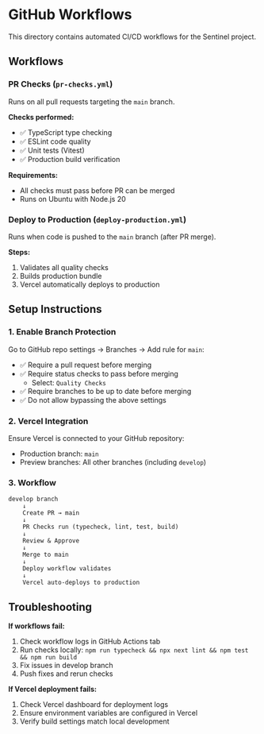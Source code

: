 # GitHub Workflows

This directory contains automated CI/CD workflows for the Sentinel project.

## Workflows

### PR Checks (`pr-checks.yml`)
Runs on all pull requests targeting the `main` branch.

**Checks performed:**
- ✅ TypeScript type checking
- ✅ ESLint code quality
- ✅ Unit tests (Vitest)
- ✅ Production build verification

**Requirements:**
- All checks must pass before PR can be merged
- Runs on Ubuntu with Node.js 20

### Deploy to Production (`deploy-production.yml`)
Runs when code is pushed to the `main` branch (after PR merge).

**Steps:**
1. Validates all quality checks
2. Builds production bundle
3. Vercel automatically deploys to production

## Setup Instructions

### 1. Enable Branch Protection

Go to GitHub repo settings → Branches → Add rule for `main`:

- ✅ Require a pull request before merging
- ✅ Require status checks to pass before merging
  - Select: `Quality Checks`
- ✅ Require branches to be up to date before merging
- ✅ Do not allow bypassing the above settings

### 2. Vercel Integration

Ensure Vercel is connected to your GitHub repository:
- Production branch: `main`
- Preview branches: All other branches (including `develop`)

### 3. Workflow

```
develop branch
    ↓
    Create PR → main
    ↓
    PR Checks run (typecheck, lint, test, build)
    ↓
    Review & Approve
    ↓
    Merge to main
    ↓
    Deploy workflow validates
    ↓
    Vercel auto-deploys to production
```

## Troubleshooting

**If workflows fail:**
1. Check workflow logs in GitHub Actions tab
2. Run checks locally: `npm run typecheck && npx next lint && npm test && npm run build`
3. Fix issues in develop branch
4. Push fixes and rerun checks

**If Vercel deployment fails:**
1. Check Vercel dashboard for deployment logs
2. Ensure environment variables are configured in Vercel
3. Verify build settings match local development
